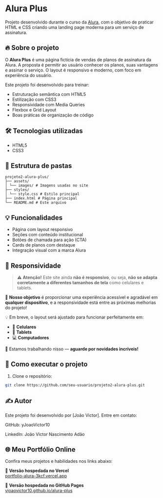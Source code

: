 # Alura Plus

Projeto desenvolvido durante o curso da [Alura](https://www.alura.com.br/), com o objetivo de praticar HTML e CSS criando uma landing page moderna para um serviço de assinatura.

## 🔥 Sobre o projeto

O **Alura Plus** é uma página fictícia de vendas de planos de assinatura da Alura. A proposta é permitir ao usuário conhecer os planos, suas vantagens e assinar o serviço. O layout é responsivo e moderno, com foco em experiência do usuário.

Este projeto foi desenvolvido para treinar:

- Estruturação semântica com HTML5
- Estilização com CSS3
- Responsividade com Media Queries
- Flexbox e Grid Layout
- Boas práticas de organização de código

## 🛠️ Tecnologias utilizadas

- HTML5
- CSS3

## 📁 Estrutura de pastas

```
projeto2-alura-plus/
├── assets/
│ └── images/ # Imagens usadas no site
├── styles/
│ └── style.css # Estilo principal
├── index.html # Página principal
└── README.md # Este arquivo
```

## 💡 Funcionalidades

- Página com layout responsivo
- Seções com conteúdo institucional
- Botões de chamada para ação (CTA)
- Cards de planos com destaque
- Integração visual com a marca Alura

## 📱 Responsividade

> ⚠️ **Atenção!** Este site ainda **não é responsivo**, ou seja, **não se adapta corretamente a diferentes tamanhos de tela** como celulares e tablets.

🎯 **Nosso objetivo** é proporcionar uma experiência acessível e agradável em **qualquer dispositivo**, e a responsividade está entre as próximas melhorias do projeto!

💡 Em breve, o layout será ajustado para funcionar perfeitamente em:
- 📱 **Celulares**
- 📲 **Tablets**
- 💻 **Computadores**

🔧 Estamos trabalhando nisso — **aguarde por novidades incríveis!**


## 🧪 Como executar o projeto

1. Clone o repositório:

```bash
git clone https://github.com/seu-usuario/projeto2-alura-plus.git
```
## ✍️ Autor
Este projeto foi desenvolvido por [João Victor].
Entre em contato:

GitHub: yJoaoVictor10

LinkedIn: João Victor Nascimento Adão

## 🌐 Meu Portfólio Online

Confira meus projetos e habilidades nos links abaixo:

🔗 **Versão hospedada no Vercel**  
[portfolio-alura-3kcf.vercel.app](https://alura-plus-roan-tau.vercel.app/)

🔗 **Versão hospedada no GitHub Pages**  
[yjoaovictor10.github.io/alura-plus](https://yjoaovictor10.github.io/alura-plus/)
